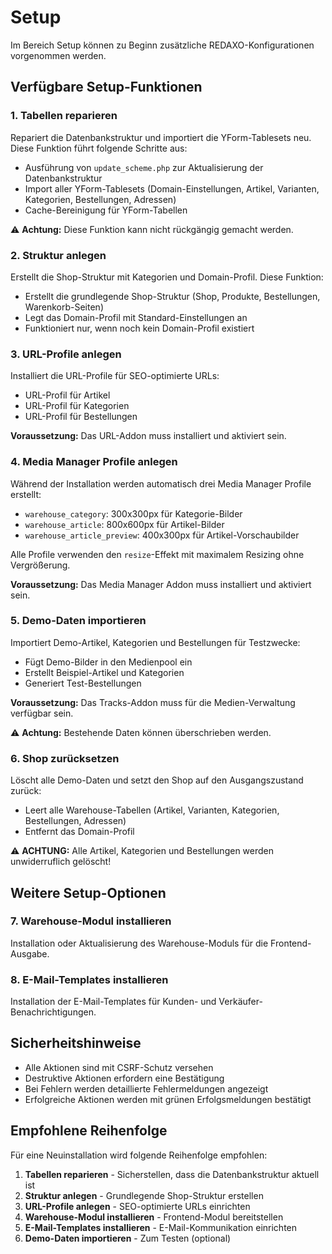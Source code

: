 # Setup

Im Bereich Setup können zu Beginn zusätzliche REDAXO-Konfigurationen vorgenommen werden.

## Verfügbare Setup-Funktionen

### 1. Tabellen reparieren
Repariert die Datenbankstruktur und importiert die YForm-Tablesets neu. Diese Funktion führt folgende Schritte aus:
- Ausführung von `update_scheme.php` zur Aktualisierung der Datenbankstruktur
- Import aller YForm-Tablesets (Domain-Einstellungen, Artikel, Varianten, Kategorien, Bestellungen, Adressen)
- Cache-Bereinigung für YForm-Tabellen

⚠️ **Achtung:** Diese Funktion kann nicht rückgängig gemacht werden.

### 2. Struktur anlegen  
Erstellt die Shop-Struktur mit Kategorien und Domain-Profil. Diese Funktion:
- Erstellt die grundlegende Shop-Struktur (Shop, Produkte, Bestellungen, Warenkorb-Seiten)
- Legt das Domain-Profil mit Standard-Einstellungen an
- Funktioniert nur, wenn noch kein Domain-Profil existiert

### 3. URL-Profile anlegen
Installiert die URL-Profile für SEO-optimierte URLs:
- URL-Profil für Artikel
- URL-Profil für Kategorien  
- URL-Profil für Bestellungen

**Voraussetzung:** Das URL-Addon muss installiert und aktiviert sein.

### 4. Media Manager Profile anlegen
Während der Installation werden automatisch drei Media Manager Profile erstellt:
- `warehouse_category`: 300x300px für Kategorie-Bilder
- `warehouse_article`: 800x600px für Artikel-Bilder  
- `warehouse_article_preview`: 400x300px für Artikel-Vorschaubilder

Alle Profile verwenden den `resize`-Effekt mit maximalem Resizing ohne Vergrößerung.

**Voraussetzung:** Das Media Manager Addon muss installiert und aktiviert sein.

### 5. Demo-Daten importieren
Importiert Demo-Artikel, Kategorien und Bestellungen für Testzwecke:
- Fügt Demo-Bilder in den Medienpool ein
- Erstellt Beispiel-Artikel und Kategorien
- Generiert Test-Bestellungen

**Voraussetzung:** Das Tracks-Addon muss für die Medien-Verwaltung verfügbar sein.

⚠️ **Achtung:** Bestehende Daten können überschrieben werden.

### 6. Shop zurücksetzen
Löscht alle Demo-Daten und setzt den Shop auf den Ausgangszustand zurück:
- Leert alle Warehouse-Tabellen (Artikel, Varianten, Kategorien, Bestellungen, Adressen)
- Entfernt das Domain-Profil

⚠️ **ACHTUNG:** Alle Artikel, Kategorien und Bestellungen werden unwiderruflich gelöscht!

## Weitere Setup-Optionen

### 7. Warehouse-Modul installieren
Installation oder Aktualisierung des Warehouse-Moduls für die Frontend-Ausgabe.

### 8. E-Mail-Templates installieren
Installation der E-Mail-Templates für Kunden- und Verkäufer-Benachrichtigungen.

## Sicherheitshinweise

- Alle Aktionen sind mit CSRF-Schutz versehen
- Destruktive Aktionen erfordern eine Bestätigung
- Bei Fehlern werden detaillierte Fehlermeldungen angezeigt
- Erfolgreiche Aktionen werden mit grünen Erfolgsmeldungen bestätigt

## Empfohlene Reihenfolge

Für eine Neuinstallation wird folgende Reihenfolge empfohlen:

1. **Tabellen reparieren** - Sicherstellen, dass die Datenbankstruktur aktuell ist
2. **Struktur anlegen** - Grundlegende Shop-Struktur erstellen
3. **URL-Profile anlegen** - SEO-optimierte URLs einrichten
4. **Warehouse-Modul installieren** - Frontend-Modul bereitstellen
5. **E-Mail-Templates installieren** - E-Mail-Kommunikation einrichten
6. **Demo-Daten importieren** - Zum Testen (optional)

